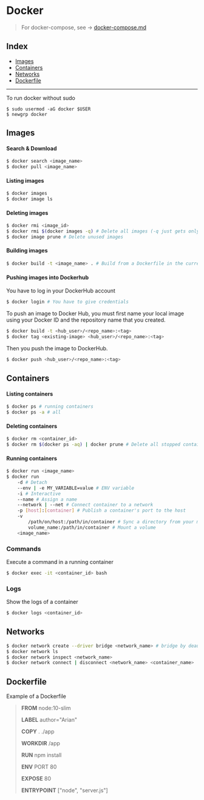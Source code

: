 # Docker

> For docker-compose, see -> [docker-compose.md](https://github.com/ArianRai/Documentation/blob/main/Docker-compose.md)

## Index

-   [Images](#images)
-   [Containers](#containers)
-   [Networks](#networks)
-   [Dockerfile](#dockerfile)

---

To run docker without sudo


	$ sudo usermod -aG docker $USER
	$ newgrp docker


## Images

#### Search & Download

```bash
$ docker search <image_name>
$ docker pull <image_name>
```

#### Listing images

```bash
$ docker images
$ docker image ls
```

#### Deleting images

```bash
$ docker rmi <image_id>
$ docker rmi $(docker images -q) # Delete all images (-q just gets only the ID)
$ docker image prune # Delete unused images
```

#### Building images

```bash
$ docker build -t <image_name> . # Build from a Dockerfile in the current directory
```

#### Pushing images into Dockerhub

You have to log in your DockerHub account

```bash
$ docker login # You have to give credentials
```

To push an image to Docker Hub, you must first name your local image using your Docker ID and the repository name that you created.

```bash
$ docker build -t <hub_user>/<repo_name>:<tag>
$ docker tag <existing-image> <hub_user>/<repo_name>:<tag>
```

Then you push the image to DockerHub.

```bash
$ docker push <hub_user>/<repo_name>:<tag>
```

## Containers

#### Listing containers

```bash
$ docker ps # running containers
$ docker ps -a # all
```

#### Deleting containers

```bash
$ docker rm <container_id>
$ docker rm $(docker ps -aq) | docker prune # Delete all stopped containers
```

#### Running containers

```bash
$ docker run <image_name>
$ docker run
	-d # Detach
	--env | -e MY_VARIABLE=value # ENV variable
	-i # Interactive
	--name # Assign a name
	--network | --net # Connect container to a network
	-p [host]:[container] # Publish a container's port to the host
	-v
		/path/on/host:/path/in/container # Sync a directory from your machine
		volume_name:/path/in/container # Mount a volume
	<image_name>
```

### Commands

Execute a command in a running container

```bash
$ docker exec -it <container_id> bash
```

### Logs

Show the logs of a container

```bash
$ docker logs <container_id>
```

## Networks

```bash
$ docker network create --driver bridge <network_name> # bridge by deault
$ docker network ls
$ docker network inspect <network_name>
$ docker network connect | disconnect <network_name> <container_name>
```

## Dockerfile

Example of a Dockerfile

> **FROM** node:10-slim
>
> **LABEL** author="Arian"
>
> **COPY** . ./app
>
> **WORKDIR** /app
>
> **RUN** npm install
>
> **ENV** PORT 80
>
> **EXPOSE** 80
>
> **ENTRYPOINT** ["node", "server.js"]

